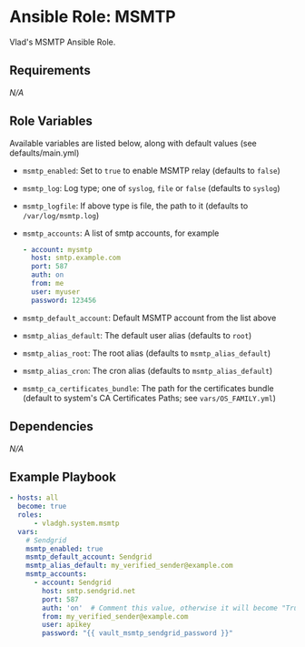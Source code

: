 # Ansible Role: MSMTP

Vlad's MSMTP Ansible Role.

## Requirements

*_N/A_*

## Role Variables

Available variables are listed below, along with default values (see defaults/main.yml)

- `msmtp_enabled`: Set to `true` to enable MSMTP relay (defaults to `false`)
- `msmtp_log`: Log type; one of `syslog`, `file` or `false` (defaults to `syslog`)
- `msmtp_logfile`: If above type is file, the path to it (defaults to `/var/log/msmtp.log`)
- `msmtp_accounts`: A list of smtp accounts, for example

    ```yaml
    - account: mysmtp
      host: smtp.example.com
      port: 587
      auth: on
      from: me
      user: myuser
      password: 123456
    ```

- `msmtp_default_account`: Default MSMTP account from the list above
- `msmtp_alias_default`: The default user alias (defaults to `root`)
- `msmtp_alias_root`: The root alias (defaults to `msmtp_alias_default`)
- `msmtp_alias_cron`: The cron alias (defaults to `msmtp_alias_default`)
- `msmtp_ca_certificates_bundle`: The path for the certificates bundle (default to system's CA Certificates Paths; see `vars/OS_FAMILY.yml`)

## Dependencies

*_N/A_*

## Example Playbook

```yaml
- hosts: all
  become: true
  roles:
      - vladgh.system.msmtp
  vars:
    # Sendgrid
    msmtp_enabled: true
    msmtp_default_account: Sendgrid
    msmtp_alias_default: my_verified_sender@example.com
    msmtp_accounts:
      - account: Sendgrid
        host: smtp.sendgrid.net
        port: 587
        auth: 'on'  # Comment this value, otherwise it will become "True"
        from: my_verified_sender@example.com
        user: apikey
        password: "{{ vault_msmtp_sendgrid_password }}"
```

